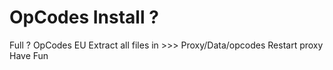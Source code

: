 # OpCodes Install ? 

Full ? OpCodes EU
Extract all files in >>> Proxy/Data/opcodes
Restart proxy
Have Fun
